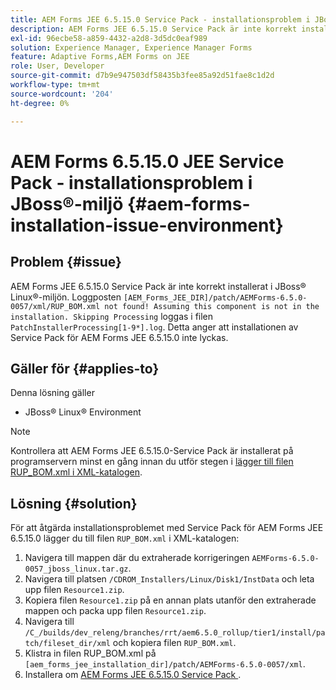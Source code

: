 ```yaml
---
title: AEM Forms JEE 6.5.15.0 Service Pack - installationsproblem i JBoss® Linux®-miljö
description: AEM Forms JEE 6.5.15.0 Service Pack är inte korrekt installerat i JBoss® Linux®-miljön. Eventuella korrigeringsändringar tillämpas inte på programservern. Lägg till filen RUP_BOM.xml i XML-katalogen.
exl-id: 96ecbe58-a859-4432-a2d8-3d5dc0eaf989
solution: Experience Manager, Experience Manager Forms
feature: Adaptive Forms,AEM Forms on JEE
role: User, Developer
source-git-commit: d7b9e947503df58435b3fee85a92d51fae8c1d2d
workflow-type: tm+mt
source-wordcount: '204'
ht-degree: 0%

---
```


# AEM Forms 6.5.15.0 JEE Service Pack - installationsproblem i JBoss®-miljö {#aem-forms-installation-issue-environment}

## Problem {#issue}

AEM Forms JEE 6.5.15.0 Service Pack är inte korrekt installerat i JBoss® Linux®-miljön. Loggposten `[AEM_Forms_JEE_DIR]/patch/AEMForms-6.5.0-0057/xml/RUP_BOM.xml not found! Assuming this component is not in the installation. Skipping Processing` loggas i filen `PatchInstallerProcessing[1-9*].log`. Detta anger att installationen av Service Pack för AEM Forms JEE 6.5.15.0 inte lyckas.

## Gäller för {#applies-to}

Denna lösning gäller
* JBoss® Linux® Environment

>[!NOTE]
>
> Kontrollera att AEM Forms JEE 6.5.15.0-Service Pack är installerat på programservern minst en gång innan du utför stegen i [lägger till filen RUP_BOM.xml i XML-katalogen](#solution-solution).

## Lösning {#solution}

För att åtgärda installationsproblemet med Service Pack för AEM Forms JEE 6.5.15.0 lägger du till filen `RUP_BOM.xml` i XML-katalogen:
1. Navigera till mappen där du extraherade korrigeringen `AEMForms-6.5.0-0057_jboss_linux.tar.gz`.
1. Navigera till platsen `/CDROM_Installers/Linux/Disk1/InstData` och leta upp filen `Resource1.zip`.
1. Kopiera filen `Resource1.zip` på en annan plats utanför den extraherade mappen och packa upp filen `Resource1.zip`.
1. Navigera till `/C_/builds/dev_releng/branches/rrt/aem6.5.0_rollup/tier1/install/patch/fileset_dir/xml` och kopiera filen `RUP_BOM.xml`.
1. Klistra in filen RUP_BOM.xml på `[aem_forms_jee_installation_dir]/patch/AEMForms-6.5.0-0057/xml`.
1. Installera om [AEM Forms JEE 6.5.15.0 Service Pack ](https://experienceleague.adobe.com/docs/experience-manager-release-information/aem-release-updates/forms-updates/aem-forms-releases.html?lang=sv-SE).

